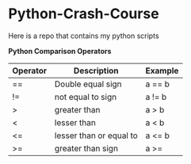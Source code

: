 # Python-Crash-Course
Here is a repo that contains my python scripts 

**Python Comparison Operators**

| Operator | Description | Example |
| -------- | ----------- | ------- |
|   ==    |   Double equal sign | a == b |
| != | not equal to sign | a != b |
| > | greater than | a > b |
| < | lesser than | a < b |
| <= | lesser than or equal to | a <= b |
| >= | greater than sign | a >= |
